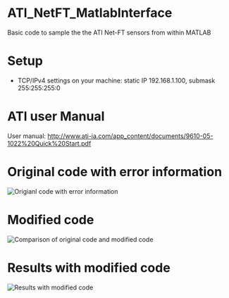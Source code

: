 # ATI_NetFT_MatlabInterface
Basic code to sample the the ATI Net-FT sensors from within MATLAB

# Setup
* TCP/IPv4 settings on your machine: static IP 192.168.1.100, submask 255:255:255:0

# ATI user Manual
User manual: http://www.ati-ia.com/app_content/documents/9610-05-1022%20Quick%20Start.pdf

# Original code with error information
![Origianl code with error information](https://user-images.githubusercontent.com/58330756/119080705-89a11380-ba35-11eb-8d54-1e655e006c6f.png)

# Modified code
![Comparison of original code and modified code](https://user-images.githubusercontent.com/58330756/119080741-96256c00-ba35-11eb-90bd-bad5015d82c6.png)

# Results with modified code
![Results with modified code](https://user-images.githubusercontent.com/58330756/119080770-a8070f00-ba35-11eb-9f37-9eb9a8aa57ba.png)
